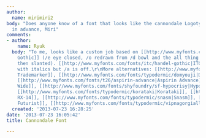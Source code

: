 ```yaml
---
author:
  name: mirimiri2
body: "Does anyone know of a font that looks like the cannondale Logotype?\r\n\r\n[img:sites/default/files/old-images/canondale_4134.jpg]\r\n\r\nThanks
  in advance, Miri"
comments:
- author:
    name: Ryuk
  body: "To me, looks like a custom job based on [[http://www.myfonts.com/fonts/urw/handel-gothic/|Handel
    Gothic]] (/e eye closed, /o redrawn from /d bowl and the all thing slightly extended
    then slanted). [[http://www.myfonts.com/fonts/itc/handel-gothic|ITC]]] has a version
    with italics but /a is off.\r\nMore alternatives: [[http://www.myfonts.com/fonts/fontfont/ff-trademarker|FF
    Trademarker]], [[http://www.myfonts.com/fonts/typodermic/domyouji|Domyouji]],
    [[http://www.myfonts.com/fonts/t26/aspirin-advance|Aspirin Advance]], [[http://fonts.gestalten.com/category/display/traffic-wide.html|Traffic
    Wide]], [[http://www.myfonts.com/fonts/shyfoundry/sf-hypocrisy|Hypocrisy]], [[http://www.myfonts.com/fonts/typodermic/zekton|Zekton]],
    [[http://www.myfonts.com/fonts/typodermic/korataki|Korataki]], [[http://www.myfonts.com/fonts/typeinnovations/axion-rx-14|Axion
    RX-14]], [[http://www.myfonts.com/fonts/typodermic/snasm|Snasm]], [[http://www.myfonts.com/fonts/typodermic/forgotten-futurist|Forgotten
    Futurist]], [[http://www.myfonts.com/fonts/typodermic/vipnagorgialla|Vipnagorgialla]]"
  created: '2013-07-23 16:28:25'
date: '2013-07-23 16:05:42'
title: Cannondale Font

---
```

